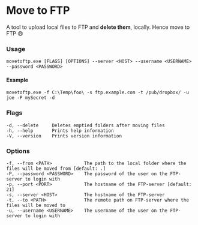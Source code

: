 # Move to FTP

A tool to upload local files to FTP and **delete them**, locally. Hence move to FTP :smile:

### Usage
    movetoftp.exe [FLAGS] [OPTIONS] --server <HOST> --username <USERNAME> --password <PASSWORD>

#### Example
    movetoftp.exe -f C:\Temp\foo\ -s ftp.example.com -t /pub/dropbox/ -u joe -P mySecret -d

### Flags
    -d, --delete     Deletes emptied folders after moving files
    -h, --help       Prints help information
    -V, --version    Prints version information

### Options
    -f, --from <PATH>            The path to the local folder where the files will be moved from [default: .]
    -P, --password <PASSWORD>    The password of the user on the FTP-server to login with
    -p, --port <PORT>            The hostname of the FTP-server [default: 21]
    -s, --server <HOST>          The hostname of the FTP-server
    -t, --to <PATH>              The remote path on FTP-server where the files will be moved to
    -u, --username <USERNAME>    The username of the user on the FTP-server to login with

